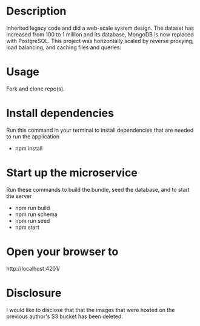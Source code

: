 # Description
Inherited legacy code and did a web-scale system design. The dataset has increased from 100 to 1 million and its database, MongoDB is now replaced with PostgreSQL. This project was horizontally scaled by reverse proxying, load balancing, and caching files and queries.

# Usage
Fork and clone repo(s).

# Install dependencies
Run this command in your terminal to install dependencies that are needed to run the application
<ul>
	<li>npm install</li>
</ul>

# Start up the microservice
Run these commands to build the bundle, seed the database, and to start the server
<ul>
	<li>npm run build</li>
  <li>npm run schema</li>
	<li>npm run seed</li>
	<li>npm start</li>
</ul>


# Open your browser to
http://localhost:4201/

# Disclosure
I would like to disclose that that the images that were hosted on the previous author's S3 bucket has been deleted. 
